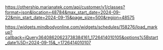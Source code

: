 https://othership.marianatek.com/api/customer/v1/classes?format=json&location=48784&max_start_date=2024-09-22&min_start_date=2024-09-15&page_size=500&region=48575

https://widgets.mindbodyonline.com/widgets/schedules/158276/load_markup?callback=jQuery36408620623738384161_1726414010105&options%5Bstart_date%5D=2024-09-15&_=1726414010107
